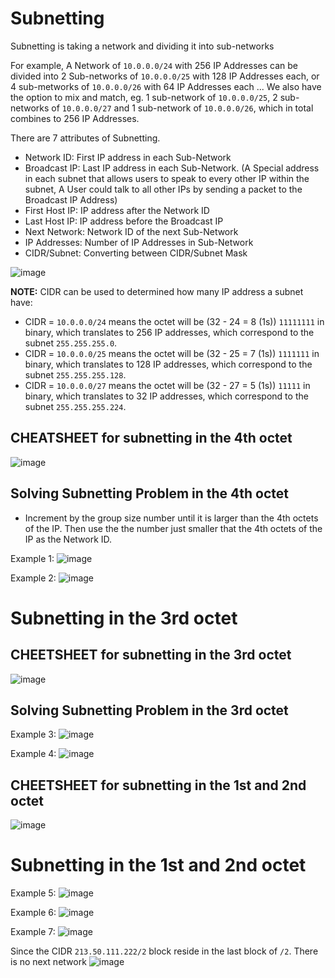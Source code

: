 # Subnetting
Subnetting is taking a network and dividing it into sub-networks

For example, A Network of `10.0.0.0/24` with 256 IP Addresses can be divided into 2 Sub-networks of `10.0.0.0/25` with 128 IP Addresses each, or 4 sub-metworks of `10.0.0.0/26` with 64 IP Addresses each ...
We also have the option to mix and match, eg. 1 sub-network of `10.0.0.0/25`, 2 sub-networks of `10.0.0.0/27` and 1 sub-network of `10.0.0.0/26`, which in total combines to 256 IP Addresses.

There are 7 attributes of Subnetting.
- Network ID: First IP address in each Sub-Network
- Broadcast IP: Last IP address in each Sub-Network. (A Special address in each subnet that allows users to speak to every other IP within the subnet, A User could talk to all other IPs by sending a packet to the Broadcast IP Address)
- First Host IP: IP address after the Network ID
- Last Host IP: IP address before the Broadcast IP
- Next Network: Network ID of the next Sub-Network
- IP Addresses: Number of IP Addresses in Sub-Network
- CIDR/Subnet: Converting between CIDR/Subnet Mask

![image](https://user-images.githubusercontent.com/59940078/233824187-76880f29-6ccb-4c11-9dee-b65dd2abbfa9.png)

**NOTE:** CIDR can be used to determined how many IP address a subnet have:
- CIDR = `10.0.0.0/24` means the octet will be (32 - 24 = 8 (1s)) `11111111` in binary, which translates to 256 IP addresses, which correspond to the subnet `255.255.255.0`.
- CIDR = `10.0.0.0/25` means the octet will be (32 - 25 = 7 (1s)) `1111111` in binary, which translates to 128 IP addresses, which correspond to the subnet `255.255.255.128`.
- CIDR = `10.0.0.0/27` means the octet will be (32 - 27 = 5 (1s)) `11111` in binary, which translates to 32 IP addresses, which correspond to the subnet `255.255.255.224`.

## CHEATSHEET for subnetting in the 4th octet

![image](https://user-images.githubusercontent.com/59940078/233824593-e80f4ba2-214f-473b-8590-31bee982dda8.png)

## Solving Subnetting Problem in the 4th octet

- Increment by the group size number until it is larger than the 4th octets of the IP. Then use the the number just smaller that the 4th octets of the IP as the Network ID.

Example 1:
![image](https://user-images.githubusercontent.com/59940078/233824743-39777f70-708d-4413-9381-9eba349529df.png)

Example 2:
![image](https://user-images.githubusercontent.com/59940078/233825104-f1e99ceb-a5e0-4330-89e7-c62762bb89dd.png)

# Subnetting in the 3rd octet

## CHEETSHEET for subnetting in the 3rd octet

![image](https://user-images.githubusercontent.com/59940078/233825498-39ad0e19-6cba-45ea-94b0-000c963ace94.png)

## Solving Subnetting Problem in the 3rd octet

Example 3:
![image](https://user-images.githubusercontent.com/59940078/233825615-c9cc7020-f14c-417c-879b-6bffdaaaaffd.png)

Example 4:
![image](https://user-images.githubusercontent.com/59940078/233825715-7420ae48-912d-452c-a17b-b8f15f9f10b7.png)

## CHEETSHEET for subnetting in the 1st and 2nd octet

![image](https://user-images.githubusercontent.com/59940078/233825780-4367eed6-bb94-497b-a579-2d36be12e38f.png)

# Subnetting in the 1st and 2nd octet

Example 5:
![image](https://user-images.githubusercontent.com/59940078/233825852-22ad5e26-45d6-4f80-8824-b94001dcd603.png)

Example 6:
![image](https://user-images.githubusercontent.com/59940078/233825867-2ec08930-d724-448c-ad40-da1079293af8.png)

Example 7:
![image](https://user-images.githubusercontent.com/59940078/233825968-d57d5007-a25c-4f72-8a00-d596a84af40d.png)

Since the CIDR `213.50.111.222/2` block reside in the last block of `/2`. There is no next network
![image](https://user-images.githubusercontent.com/59940078/233826068-532c180f-d0b0-44a9-b4a0-fc9818fa2025.png)
